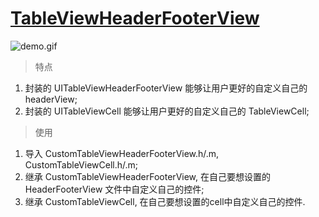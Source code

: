 
# [TableViewHeaderFooterView](http://www.cnblogs.com/makingitbest/p/5721395.html)

![demo.gif](http://images2015.cnblogs.com/blog/976232/201607/976232-20160730162454981-1669722917.gif)

> 特点

1. 封装的 UITableViewHeaderFooterView 能够让用户更好的自定义自己的 headerView;
2. 封装的 UITableViewCell 能够让用户更好的自定义自己的 TableViewCell;

> 使用

1. 导入 CustomTableViewHeaderFooterView.h/.m, CustomTableViewCell.h/.m;
2. 继承 CustomTableViewHeaderFooterView, 在自己要想设置的 HeaderFooterView 文件中自定义自己的控件;
3. 继承 CustomTableViewCell, 在自己要想设置的cell中自定义自己的控件.



